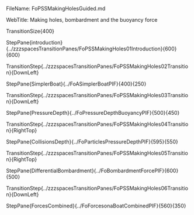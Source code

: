 FileName: FoPSSMakingHolesGuided.md

WebTitle: Making holes, bombardment and the buoyancy force

TransitionSize{400}

StepPane{introduction}{../zzzspacesTransitionPanes/FoPSSMakingHoles01Introduction}{600}{600}

TransitionStep{../zzzspacesTransitionPanes/FoPSSMakingHoles02Transition}{DownLeft}

StepPane{SimplerBoat}{../FoASimplerBoatPIF}{400}{250}

TransitionStep{../zzzspacesTransitionPanes/FoPSSMakingHoles03Transition}{DownLeft}

StepPane{PressureDepth}{../FoPressureDepthBuoyancyPIF}{500}{450}

TransitionStep{../zzzspacesTransitionPanes/FoPSSMakingHoles04Transition}{RightTop}

StepPane{CollisionsDepth}{../FoParticlesPressureDepthPIF}{595}{550}

TransitionStep{../zzzspacesTransitionPanes/FoPSSMakingHoles05Transition}{RightTop}

StepPane{DifferentialBombardment}{../FoBombardmentForcePIF}{600}{500}

TransitionStep{../zzzspacesTransitionPanes/FoPSSMakingHoles06Transition}{DownLeft}

StepPane{ForcesCombined}{../FoForcesonaBoatCombinedPIF}{560}{350}



